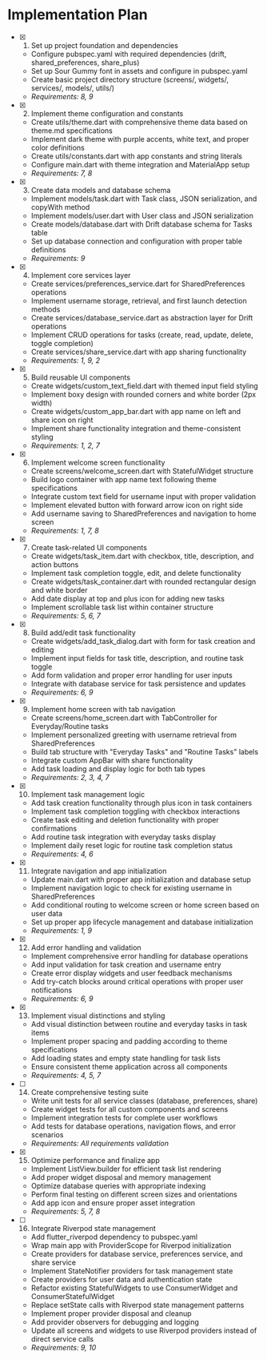 # Implementation Plan

- [x] 1. Set up project foundation and dependencies
  - Configure pubspec.yaml with required dependencies (drift, shared_preferences, share_plus)
  - Set up Sour Gummy font in assets and configure in pubspec.yaml
  - Create basic project directory structure (screens/, widgets/, services/, models/, utils/)
  - _Requirements: 8, 9_

- [x] 2. Implement theme configuration and constants
  - Create utils/theme.dart with comprehensive theme data based on theme.md specifications
  - Implement dark theme with purple accents, white text, and proper color definitions
  - Create utils/constants.dart with app constants and string literals
  - Configure main.dart with theme integration and MaterialApp setup
  - _Requirements: 7, 8_

- [x] 3. Create data models and database schema
  - Implement models/task.dart with Task class, JSON serialization, and copyWith method
  - Implement models/user.dart with User class and JSON serialization
  - Create models/database.dart with Drift database schema for Tasks table
  - Set up database connection and configuration with proper table definitions
  - _Requirements: 9_

- [x] 4. Implement core services layer
  - Create services/preferences_service.dart for SharedPreferences operations
  - Implement username storage, retrieval, and first launch detection methods
  - Create services/database_service.dart as abstraction layer for Drift operations
  - Implement CRUD operations for tasks (create, read, update, delete, toggle completion)
  - Create services/share_service.dart with app sharing functionality
  - _Requirements: 1, 9, 2_

- [x] 5. Build reusable UI components
  - Create widgets/custom_text_field.dart with themed input field styling
  - Implement boxy design with rounded corners and white border (2px width)
  - Create widgets/custom_app_bar.dart with app name on left and share icon on right
  - Implement share functionality integration and theme-consistent styling
  - _Requirements: 1, 2, 7_

- [x] 6. Implement welcome screen functionality
  - Create screens/welcome_screen.dart with StatefulWidget structure
  - Build logo container with app name text following theme specifications
  - Integrate custom text field for username input with proper validation
  - Implement elevated button with forward arrow icon on right side
  - Add username saving to SharedPreferences and navigation to home screen
  - _Requirements: 1, 7, 8_

- [x] 7. Create task-related UI components
  - Create widgets/task_item.dart with checkbox, title, description, and action buttons
  - Implement task completion toggle, edit, and delete functionality
  - Create widgets/task_container.dart with rounded rectangular design and white border
  - Add date display at top and plus icon for adding new tasks
  - Implement scrollable task list within container structure
  - _Requirements: 5, 6, 7_

- [x] 8. Build add/edit task functionality
  - Create widgets/add_task_dialog.dart with form for task creation and editing
  - Implement input fields for task title, description, and routine task toggle
  - Add form validation and proper error handling for user inputs
  - Integrate with database service for task persistence and updates
  - _Requirements: 6, 9_

- [x] 9. Implement home screen with tab navigation
  - Create screens/home_screen.dart with TabController for Everyday/Routine tasks
  - Implement personalized greeting with username retrieval from SharedPreferences
  - Build tab structure with "Everyday Tasks" and "Routine Tasks" labels
  - Integrate custom AppBar with share functionality
  - Add task loading and display logic for both tab types
  - _Requirements: 2, 3, 4, 7_

- [x] 10. Implement task management logic
  - Add task creation functionality through plus icon in task containers
  - Implement task completion toggling with checkbox interactions
  - Create task editing and deletion functionality with proper confirmations
  - Add routine task integration with everyday tasks display
  - Implement daily reset logic for routine task completion status
  - _Requirements: 4, 6_

- [x] 11. Integrate navigation and app initialization
  - Update main.dart with proper app initialization and database setup
  - Implement navigation logic to check for existing username in SharedPreferences
  - Add conditional routing to welcome screen or home screen based on user data
  - Set up proper app lifecycle management and database initialization
  - _Requirements: 1, 9_

- [x] 12. Add error handling and validation
  - Implement comprehensive error handling for database operations
  - Add input validation for task creation and username entry
  - Create error display widgets and user feedback mechanisms
  - Add try-catch blocks around critical operations with proper user notifications
  - _Requirements: 6, 9_

- [x] 13. Implement visual distinctions and styling
  - Add visual distinction between routine and everyday tasks in task items
  - Implement proper spacing and padding according to theme specifications
  - Add loading states and empty state handling for task lists
  - Ensure consistent theme application across all components
  - _Requirements: 4, 5, 7_

- [ ] 14. Create comprehensive testing suite
  - Write unit tests for all service classes (database, preferences, share)
  - Create widget tests for all custom components and screens
  - Implement integration tests for complete user workflows
  - Add tests for database operations, navigation flows, and error scenarios
  - _Requirements: All requirements validation_

- [x] 15. Optimize performance and finalize app
  - Implement ListView.builder for efficient task list rendering
  - Add proper widget disposal and memory management
  - Optimize database queries with appropriate indexing
  - Perform final testing on different screen sizes and orientations
  - Add app icon and ensure proper asset integration
  - _Requirements: 5, 7, 8_

- [ ] 16. Integrate Riverpod state management
  - Add flutter_riverpod dependency to pubspec.yaml
  - Wrap main app with ProviderScope for Riverpod initialization
  - Create providers for database service, preferences service, and share service
  - Implement StateNotifier providers for task management state
  - Create providers for user data and authentication state
  - Refactor existing StatefulWidgets to use ConsumerWidget and ConsumerStatefulWidget
  - Replace setState calls with Riverpod state management patterns
  - Implement proper provider disposal and cleanup
  - Add provider observers for debugging and logging
  - Update all screens and widgets to use Riverpod providers instead of direct service calls
  - _Requirements: 9, 10_